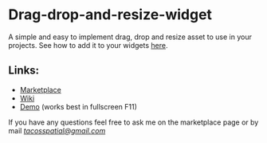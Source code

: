 # Drag-drop-and-resize-widget

A simple and easy to implement drag, drop and resize asset to use in your projects.
See how to add it to your widgets [here](https://github.com/MonsieurDupont/Drag-drop-and-resize-widget/wiki/Implementation).

## Links:

- [Marketplace]()
- [Wiki](https://github.com/MonsieurDupont/Drag-drop-and-resize-widget/wiki/Implementation)
- [Demo](https://drive.google.com/file/d/1sZlOb48DIanhL8uRP4Y_klGDlf8_tbEO/view?usp=sharing) (works best in fullscreen F11)

If you have any questions feel free to ask me on the marketplace page or by mail *tacosspatial@gmail.com*
